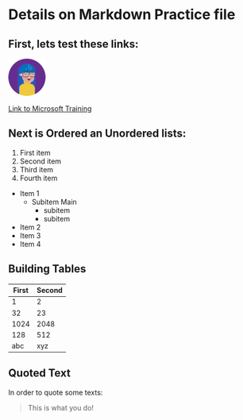 
# Details on Markdown Practice file

## First, lets test these links:

![Sample image](/images_2/mara.png)

[Link to Microsoft Training](https://learn.microsoft.com/en-us/training/modules/communicate-using-markdown/2-what-is-markdown)

## Next is Ordered an Unordered lists:

1. First item
1. Second item
1. Third item
1. Fourth item

- Item 1
  - Subitem Main
    - subitem
    - subitem
- Item 2
- Item 3
- Item 4

## Building Tables

First | Second
--- | ---
1 | 2
32 | 23
1024 | 2048
128 | 512
abc| xyz

## Quoted Text

In order to quote some texts:
> This is what you do!